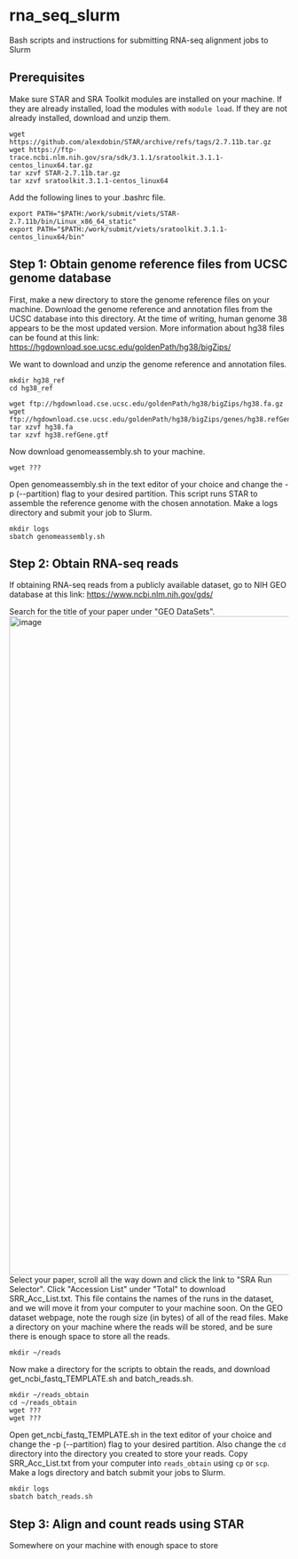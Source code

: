 # rna_seq_slurm
Bash scripts and instructions for submitting RNA-seq alignment jobs to Slurm

## Prerequisites
Make sure STAR and SRA Toolkit modules are installed on your machine. If they are already installed, load the modules with `module load`. If they are not already installed, download and unzip them.
```
wget https://github.com/alexdobin/STAR/archive/refs/tags/2.7.11b.tar.gz
wget https://ftp-trace.ncbi.nlm.nih.gov/sra/sdk/3.1.1/sratoolkit.3.1.1-centos_linux64.tar.gz
tar xzvf STAR-2.7.11b.tar.gz
tar xzvf sratoolkit.3.1.1-centos_linux64
```
Add the following lines to your .bashrc file.
```
export PATH="$PATH:/work/submit/viets/STAR-2.7.11b/bin/Linux_x86_64_static"
export PATH="$PATH:/work/submit/viets/sratoolkit.3.1.1-centos_linux64/bin"
```

## Step 1: Obtain genome reference files from UCSC genome database
First, make a new directory to store the genome reference files on your machine. Download the genome reference and annotation files from the UCSC database into this directory. At the time of writing, human genome 38 appears to be the most updated version. More information about hg38 files can be found at this link: https://hgdownload.soe.ucsc.edu/goldenPath/hg38/bigZips/

We want to download and unzip the genome reference and annotation files.
```
mkdir hg38_ref
cd hg38_ref

wget ftp://hgdownload.cse.ucsc.edu/goldenPath/hg38/bigZips/hg38.fa.gz
wget ftp://hgdownload.cse.ucsc.edu/goldenPath/hg38/bigZips/genes/hg38.refGene.gtf.gz
tar xzvf hg38.fa
tar xzvf hg38.refGene.gtf
```

Now download genomeassembly.sh to your machine.
```
wget ???
```

Open genomeassembly.sh in the text editor of your choice and change the -p (--partition) flag to your desired partition. This script runs STAR to assemble the reference genome with the chosen annotation. Make a logs directory and submit your job to Slurm. 
```
mkdir logs
sbatch genomeassembly.sh
```

## Step 2: Obtain RNA-seq reads 
If obtaining RNA-seq reads from a publicly available dataset, go to NIH GEO database at this link: https://www.ncbi.nlm.nih.gov/gds/

Search for the title of your paper under "GEO DataSets".
<img width="1185" alt="image" src="https://github.com/user-attachments/assets/a59effb7-b145-4b7f-8840-56ec4cdcac5b" />
Select your paper, scroll all the way down and click the link to "SRA Run Selector". Click "Accession List" under "Total" to download SRR_Acc_List.txt. This file contains the names of the runs in the dataset, and we will move it from your computer to your machine soon. On the GEO dataset webpage, note the rough size (in bytes) of all of the read files. Make a directory on your machine where the reads will be stored, and be sure there is enough space to store all the reads. 
```
mkdir ~/reads
```

Now make a directory for the scripts to obtain the reads, and download get_ncbi_fastq_TEMPLATE.sh and batch_reads.sh.
```
mkdir ~/reads_obtain
cd ~/reads_obtain
wget ???
wget ???
```
Open get_ncbi_fastq_TEMPLATE.sh in the text editor of your choice and change the -p (--partition) flag to your desired partition. Also change the `cd` directory into the directory you created to store your reads. Copy SRR_Acc_List.txt from your computer into `reads_obtain` using `cp` or `scp`. Make a logs directory and batch submit your jobs to Slurm. 
```
mkdir logs
sbatch batch_reads.sh
```

## Step 3: Align and count reads using STAR
Somewhere on your machine with enough space to store
